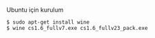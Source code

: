 Ubuntu için kurulum

```
$ sudo apt-get install wine
$ wine cs1.6_fullv7.exe cs1.6_fullv23_pack.exe
```

